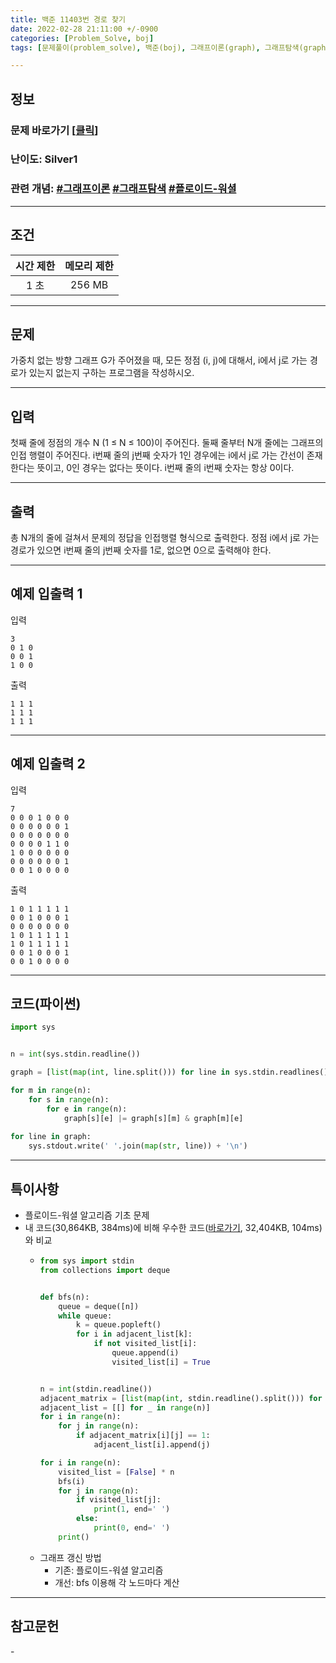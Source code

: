 ```yaml
---
title: 백준 11403번 경로 찾기
date: 2022-02-28 21:11:00 +/-0900
categories: [Problem_Solve, boj]
tags: [문제풀이(problem_solve), 백준(boj), 그래프이론(graph), 그래프탐색(graph_search), 플로이드-워셜 알고리즘(floyd_warshall_algorithm)]

---
```

## 정보
### 문제 바로가기 [[클릭](https://www.acmicpc.net/problem/11403)]
### 난이도: Silver1
### 관련 개념: [#그래프이론](https://www.acmicpc.net/problemset?sort=ac_desc&algo=7) [#그래프탐색](https://www.acmicpc.net/problemset?sort=ac_desc&algo=11) [#플로이드-워셜](https://www.acmicpc.net/problemset?sort=ac_desc&algo=31)

---
## 조건

시간 제한|메모리 제한
:---:|:---:
1 초|256 MB

---
## 문제
가중치 없는 방향 그래프 G가 주어졌을 때, 모든 정점 (i, j)에 대해서, i에서 j로 가는 경로가 있는지 없는지 구하는 프로그램을 작성하시오.

---
## 입력
첫째 줄에 정점의 개수 N (1 ≤ N ≤ 100)이 주어진다. 둘째 줄부터 N개 줄에는 그래프의 인접 행렬이 주어진다. i번째 줄의 j번째 숫자가 1인 경우에는 i에서 j로 가는 간선이 존재한다는 뜻이고, 0인 경우는 없다는 뜻이다. i번째 줄의 i번째 숫자는 항상 0이다.

---
## 출력
총 N개의 줄에 걸쳐서 문제의 정답을 인접행렬 형식으로 출력한다. 정점 i에서 j로 가는 경로가 있으면 i번째 줄의 j번째 숫자를 1로, 없으면 0으로 출력해야 한다.

---
## 예제 입출력 1
입력
```
3
0 1 0
0 0 1
1 0 0
```

출력
```
1 1 1
1 1 1
1 1 1
```

---
## 예제 입출력 2
입력
```
7
0 0 0 1 0 0 0
0 0 0 0 0 0 1
0 0 0 0 0 0 0
0 0 0 0 1 1 0
1 0 0 0 0 0 0
0 0 0 0 0 0 1
0 0 1 0 0 0 0
```

출력
```
1 0 1 1 1 1 1
0 0 1 0 0 0 1
0 0 0 0 0 0 0
1 0 1 1 1 1 1
1 0 1 1 1 1 1
0 0 1 0 0 0 1
0 0 1 0 0 0 0
```

---
## 코드(파이썬)
```python
import sys


n = int(sys.stdin.readline())

graph = [list(map(int, line.split())) for line in sys.stdin.readlines()]

for m in range(n):
    for s in range(n):
        for e in range(n):
            graph[s][e] |= graph[s][m] & graph[m][e]
            
for line in graph:
    sys.stdout.write(' '.join(map(str, line)) + '\n')

```

---
## 특이사항
- 플로이드-워셜 알고리즘 기초 문제
- 내 코드(30,864KB, 384ms)에 비해 우수한 코드([바로가기](https://www.acmicpc.net/source/39708926), 32,404KB, 104ms)와 비교
  - ```python
    from sys import stdin
    from collections import deque


    def bfs(n):
        queue = deque([n])
        while queue:
            k = queue.popleft()
            for i in adjacent_list[k]:
                if not visited_list[i]:
                    queue.append(i)
                    visited_list[i] = True


    n = int(stdin.readline())
    adjacent_matrix = [list(map(int, stdin.readline().split())) for _ in range(n)]
    adjacent_list = [[] for _ in range(n)]
    for i in range(n):
        for j in range(n):
            if adjacent_matrix[i][j] == 1:
                adjacent_list[i].append(j)

    for i in range(n):
        visited_list = [False] * n
        bfs(i)
        for j in range(n):
            if visited_list[j]:
                print(1, end=' ')
            else:
                print(0, end=' ')
        print()
    ```
  - 그래프 갱신 방법
    - 기존: 플로이드-워셜 알고리즘
    - 개선: bfs 이용해 각 노드마다 계산

---
## 참고문헌
\- 
